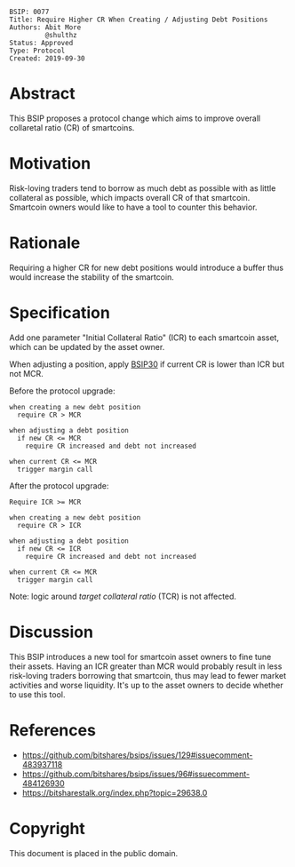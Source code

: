     BSIP: 0077
    Title: Require Higher CR When Creating / Adjusting Debt Positions
    Authors: Abit More
             @shulthz
    Status: Approved
    Type: Protocol
    Created: 2019-09-30

# Abstract

This BSIP proposes a protocol change which aims to improve overall collaretal ratio (CR) of smartcoins.

# Motivation

Risk-loving traders tend to borrow as much debt as possible with as little collateral as possible,
which impacts overall CR of that smartcoin. Smartcoin owners would like to have a tool to counter
this behavior.

# Rationale

Requiring a higher CR for new debt positions would introduce a buffer thus would increase the
stability of the smartcoin.

# Specification

Add one parameter "Initial Collateral Ratio" (ICR) to each smartcoin asset, which can be updated by the asset owner.

When adjusting a position, apply [BSIP30](https://github.com/bitshares/bsips/blob/master/bsip-0030.md)
if current CR is lower than ICR but not MCR.

Before the protocol upgrade:
```
when creating a new debt position
  require CR > MCR

when adjusting a debt position
  if new CR <= MCR
    require CR increased and debt not increased

when current CR <= MCR
  trigger margin call
```

After the protocol upgrade:
```
Require ICR >= MCR

when creating a new debt position
  require CR > ICR

when adjusting a debt position
  if new CR <= ICR
    require CR increased and debt not increased

when current CR <= MCR
  trigger margin call
```

Note: logic around *target collateral ratio* (TCR) is not affected.

# Discussion

This BSIP introduces a new tool for smartcoin asset owners to fine tune their assets.
Having an ICR greater than MCR would probably result in less risk-loving traders borrowing that
smartcoin, thus may lead to fewer market activities and worse liquidity. It's up to the asset owners
to decide whether to use this tool.

# References
* https://github.com/bitshares/bsips/issues/129#issuecomment-483937118
* https://github.com/bitshares/bsips/issues/96#issuecomment-484126930
* https://bitsharestalk.org/index.php?topic=29638.0

# Copyright
This document is placed in the public domain.
